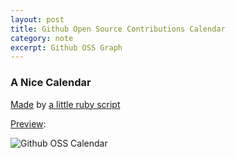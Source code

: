 ```yaml
---
layout: post
title: Github Open Source Contributions Calendar
category: note
excerpt: Github OSS Graph
---
```


###  A Nice Calendar

[Made](https://github.com/saitowu) by [a little ruby script](https://gist.github.com/SaitoWu/5599617)

[Preview](https://github.com/SA1T0):

![Github OSS Calendar](http://d.pr/i/HHp2+)
